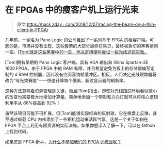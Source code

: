 # 在 FPGAs 中的瘦客户机上运行光束

> 原文:[https://hack aday . com/2018/12/07/racing-the-beam-on-a-thin-client-in-FPGA/](https://hackaday.com/2018/12/07/racing-the-beam-on-a-thin-client-in-fpgas/)

几年前，一家名为 Pano Logic 的公司推出了一系列基于 FPGA 的瘦客户端。可悲的是，市场并没有出现，这些股票的大部分最终在易贝，最终被急切的黑客抢购一空。[[Tom]就是这些黑客中的一员，他决定用硬件尝试一些光线追踪实验。](https://tomverbeure.github.io/rtl/2018/11/26/Racing-the-Beam-Ray-Tracer.html)

[Tom]拥有早期的 Pano Logic 客户端，具有 VGA 输出和 Xilinx Spartan-3E 1600 FPGA。由于 FPGA 中的 RAM 有限，并且希望避免为板上的存储器编写定制的 d RAM 控制器，因此没有空间容纳帧缓冲区。相反，人们决定光线跟踪器将改为“与光束赛跑”——快速计算每个像素，超过显示器的刷新率。

这种方法意味着资源管理是关键，而且[Tom]指出，即使对光线跟踪环境看似微小的改变也需要极大地增加计算量。简单地添加一个阴影和方向灯就可以将核心逻辑利用率从 66%提高到 92%！

虽然该项目可能不可扩展，但[Tom]能够实现经典的反射球，它在棋盘上反弹，甚至通过板载 CPU 内核添加了一些相机运动来活跃气氛。这是一个关于如何在 FPGA 平台上利用有限资源的实际演练。如果你想深入了解一下，可以在 Github 上找到代码。

如果您是 FPGA 新手，[为什么不参加我们的 FPGA 训练营呢？](https://hackaday.com/2018/08/06/learn-fpga-fast-with-hackadays-fpga-boot-camp/)